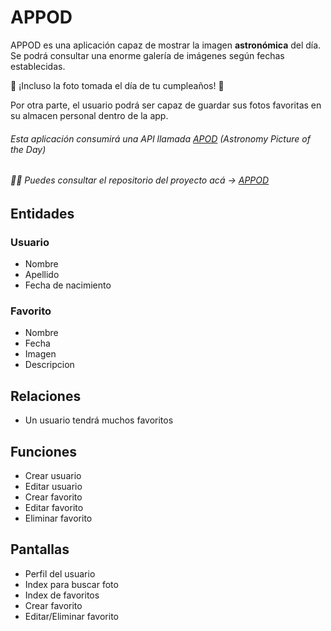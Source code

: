 # APPOD

APPOD es una aplicación capaz de mostrar la imagen **astronómica** del día. Se podrá consultar una enorme galería de imágenes según fechas establecidas.

 🎂 ¡Incluso la foto tomada el día de tu cumpleaños! 🎂

Por otra parte, el usuario podrá ser capaz de guardar sus fotos favoritas en su almacen personal dentro de la app.

###### Esta aplicación consumirá una API llamada  [APOD](https://apod.nasa.gov/apod/astropix.html) (Astronomy Picture of the Day)

###### 👨‍💻 Puedes consultar el repositorio del proyecto acá ->  [APPOD](https://github.com/rodrizo/appod) 

## Entidades

### Usuario

- Nombre
- Apellido
- Fecha de nacimiento

### Favorito

- Nombre
- Fecha
- Imagen
- Descripcion

## Relaciones

- Un usuario tendrá muchos favoritos

## Funciones

- Crear usuario
- Editar usuario
- Crear favorito
- Editar favorito
- Eliminar favorito

## Pantallas

- Perfil del usuario
- Index para buscar foto
- Index de favoritos
- Crear favorito
- Editar/Eliminar favorito